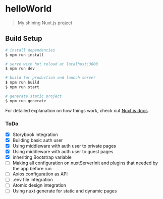 # helloWorld

> My shining Nuxt.js project

## Build Setup

```bash
# install dependencies
$ npm run install

# serve with hot reload at localhost:3000
$ npm run dev

# build for production and launch server
$ npm run build
$ npm run start

# generate static project
$ npm run generate
```

For detailed explanation on how things work, check out [Nuxt.js docs](https://nuxtjs.org).

### ToDo

- [x] Storybook integration
- [x] Building basic auth user
- [x] Using middleware with auth user to private pages
- [x] Using middleware with auth user to guest pages
- [x] inheriting Bootstrap variable
- [ ] Making all configuration on nuxtServerInit and plugins that needed by the app before run
- [ ] Axios configuration as API
- [ ] .env file integration
- [ ] Atomic design integration
- [ ] Using nuxt generate for static and dynamic pages
